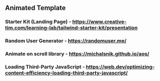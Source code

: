 ## Animated Template

### Starter Kit (Landing Page) - https://www.creative-tim.com/learning-lab/tailwind-starter-kit/presentation

### Random User Generator - https://randomuser.me/

### Animate on scroll library - https://michalsnik.github.io/aos/

### Loading Third-Party JavaScript - https://web.dev/optimizing-content-efficiency-loading-third-party-javascript/